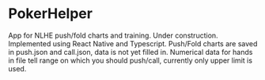 # PokerHelper
App for NLHE push/fold charts and training. Under construction.
Implemented using React Native and Typescript.
Push/Fold charts are saved in push.json and call.json, data is not yet filled in.
Numerical data for hands in file tell range on which you should push/call, currently only upper limit is used.

